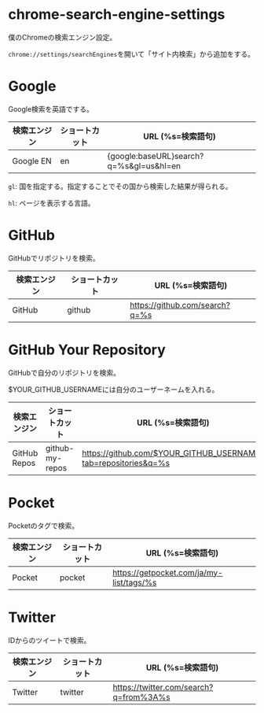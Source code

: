 # chrome-search-engine-settings

僕のChromeの検索エンジン設定。

`chrome://settings/searchEngines`を開いて「サイト内検索」から追加をする。

# Google

Google検索を英語でする。

| 検索エンジン | ショートカット | URL (%s=検索語句) |
| -- | -- | -- |
| Google EN | en | {google:baseURL}search?q=%s&gl=us&hl=en |

`gl`: 国を指定する。指定することでその国から検索した結果が得られる。

`hl`: ページを表示する言語。

# GitHub

GitHubでリポジトリを検索。

| 検索エンジン | ショートカット | URL (%s=検索語句) |
| -- | -- | -- |
| GitHub | github | https://github.com/search?q=%s |

# GitHub Your Repository

GitHubで自分のリポジトリを検索。

$YOUR_GITHUB_USERNAMEには自分のユーザーネームを入れる。

| 検索エンジン | ショートカット | URL (%s=検索語句) |
| -- | -- | -- |
| GitHub Repos | github-my-repos | https://github.com/$YOUR_GITHUB_USERNAME?tab=repositories&q=%s |

# Pocket

Pocketのタグで検索。

| 検索エンジン | ショートカット | URL (%s=検索語句) |
| -- | -- | -- |
| Pocket | pocket | https://getpocket.com/ja/my-list/tags/%s |

# Twitter

IDからのツイートで検索。

| 検索エンジン | ショートカット | URL (%s=検索語句) |
| -- | -- | -- |
| Twitter | twitter | https://twitter.com/search?q=from%3A%s |
